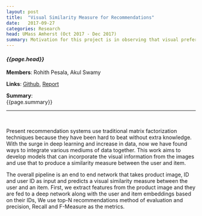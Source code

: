 ```yaml
---
layout: post
title:  "Visual Similarity Measure for Recommendations"
date:   2017-09-27
categories: Research
head: UMass Amherst (Oct 2017 - Dec 2017)
summary: Motivation for this project is in observing that visual preference of humans affect their decisions. In this work, we implement various models to incorporate this visual information adn show that the results are comparable to the state of the art.
---
```

#### *{{page.head}}*  

__Members__: Rohith Pesala, Akul Swamy

__Links__: [Github](https://github.com/akuls/DL-project), [Report](https://drive.google.com/open?id=1xfo2NSs5en4fpfy0nAnVgKk6w3c4vXyr)

__Summary__:  
{{page.summary}}  

<hr>
<br>

Present recommendation systems use traditional matrix factorization techniques because they have been hard to beat without extra knowledge. With the surge in deep learning and increase in data, now we have found ways to integrate various mediums of data together. This work aims to develop models that can incorporate the visual information from the images and use that to produce a similarity measure between the user and item.  

The overall pipeline is an end to end network that takes product image, ID and user ID as input and predicts a visual similarity measure between the user and an item. First, we extract features from the product image and they are fed to a deep network along with the user and item embeddings based on their IDs, We use top-N recommendations method of evaluation and precision, Recall and F-Measure as the metrics.